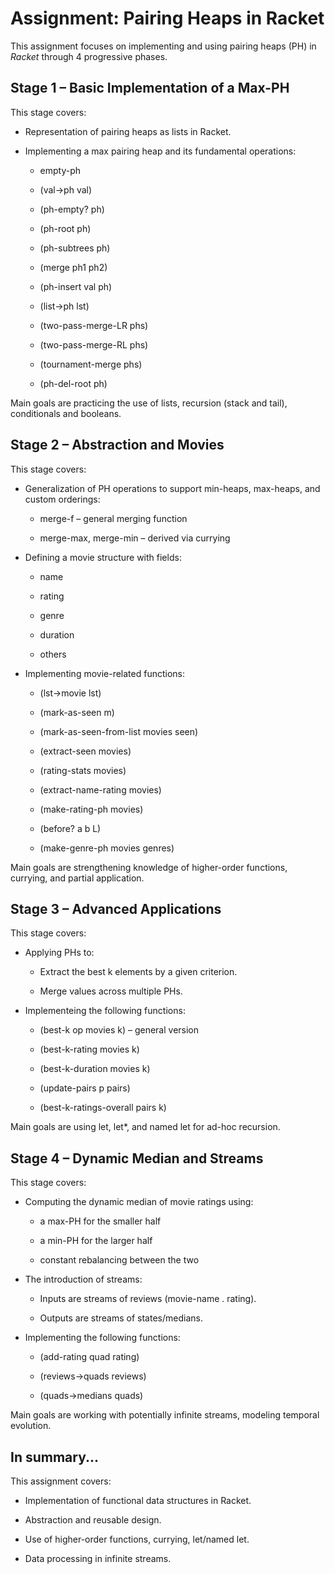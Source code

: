 # Assignment: Pairing Heaps in Racket

This assignment focuses on implementing and using pairing heaps (PH) in *Racket* through 4 progressive phases.

## Stage 1 – Basic Implementation of a Max-PH

This stage covers:

- Representation of pairing heaps as lists in Racket.

- Implementing a max pairing heap and its fundamental operations:

  - empty-ph

  - (val->ph val)

  - (ph-empty? ph)

  - (ph-root ph)

  - (ph-subtrees ph)

  - (merge ph1 ph2)

  - (ph-insert val ph)

  - (list->ph lst)

  - (two-pass-merge-LR phs)

  - (two-pass-merge-RL phs)

  - (tournament-merge phs)

  - (ph-del-root ph)

Main goals are practicing the use of lists, recursion (stack and tail), conditionals and booleans.

## Stage 2 – Abstraction and Movies

This stage covers:

- Generalization of PH operations to support min-heaps, max-heaps, and custom orderings:

  - merge-f – general merging function

  - merge-max, merge-min – derived via currying

- Defining a movie structure with fields:

  - name

  - rating

  - genre

  - duration

  - others

- Implementing movie-related functions:

  - (lst->movie lst)

  - (mark-as-seen m)

  - (mark-as-seen-from-list movies seen)

  - (extract-seen movies)

  - (rating-stats movies)

  - (extract-name-rating movies)

  - (make-rating-ph movies)

  - (before? a b L)

  - (make-genre-ph movies genres)

Main goals are strengthening knowledge of higher-order functions, currying, and partial application.

## Stage 3 – Advanced Applications

This stage covers:

- Applying PHs to:

  - Extract the best k elements by a given criterion.

  - Merge values across multiple PHs.

- Implementeing the following functions:

  - (best-k op movies k) – general version

  - (best-k-rating movies k)

  - (best-k-duration movies k)

  - (update-pairs p pairs)

  - (best-k-ratings-overall pairs k)

Main goals are using let, let*, and named let for ad-hoc recursion.

## Stage 4 – Dynamic Median and Streams

This stage covers:

- Computing the dynamic median of movie ratings using:

  - a max-PH for the smaller half

  - a min-PH for the larger half

  - constant rebalancing between the two
  
- The introduction of streams:

  - Inputs are streams of reviews (movie-name . rating).

  - Outputs are streams of states/medians.

- Implementing the following functions:

  - (add-rating quad rating)

  - (reviews->quads reviews)

  - (quads->medians quads)

Main goals are working with potentially infinite streams, modeling temporal evolution.

## In summary...

This assignment covers:

- Implementation of functional data structures in Racket.

- Abstraction and reusable design.

- Use of higher-order functions, currying, let/named let.

- Data processing in infinite streams.